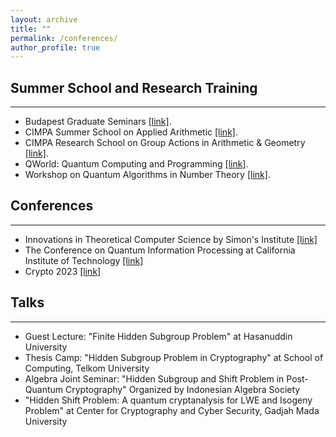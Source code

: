 ```yaml
---
layout: archive
title: ""
permalink: /conferences/
author_profile: true
---
```

## Summer School and Research Training
---
* Budapest Graduate Seminars [[link]](https://bgs.renyi.hu).
* CIMPA Summer School on Applied Arithmetic [[link]](https://susaan.inria.fr).
* CIMPA Research School on Group Actions in Arithmetic & Geometry [[link]](http://www.rnta.eu/Yogyakarta2020/appl.html).
* QWorld: Quantum Computing and Programming [[link]](https://qworld.net/qcourse511-2/).
* Workshop on Quantum Algorithms in Number Theory [[link]](http://www.fields.utoronto.ca/activities/21-22/quantum-algorithms).


## Conferences
---
* Innovations in Theoretical Computer Science by Simon's Institute [[link]](http://itcs-conf.org)
* The Conference on Quantum Information Processing at California Institute of Technology  [[link]](https://web.cvent.com/event/8adf8248-432b-499c-91e2-63b83ba3f69e/summary)
* Crypto 2023 [[link]](https://crypto.iacr.org/2023/)

## Talks
---
* Guest Lecture: "Finite Hidden Subgroup Problem" at Hasanuddin University
* Thesis Camp: "Hidden Subgroup Problem in Cryptography" at School of Computing, Telkom University
* Algebra Joint Seminar: "Hidden Subgroup and Shift Problem in Post-Quantum Cryptography" Organized by Indonesian Algebra Society
* "Hidden Shift Problem: A quantum cryptanalysis for LWE and Isogeny Problem" at Center for Cryptography and Cyber Security, Gadjah Mada University
